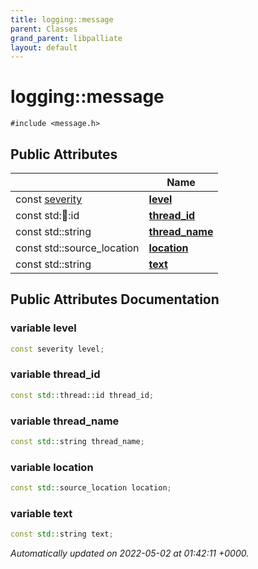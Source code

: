 ```yaml
---
title: logging::message
parent: Classes
grand_parent: libpalliate
layout: default
---
```


# logging::message






`#include <message.h>`

## Public Attributes

|                | Name           |
| -------------- | -------------- |
| const [severity](/libpalliate/generated/Namespaces/namespacelogging#enum-severity) | **[level](/libpalliate/generated/Classes/structlogging_1_1message#variable-level)**  |
| const std::thread::id | **[thread_id](/libpalliate/generated/Classes/structlogging_1_1message#variable-thread-id)**  |
| const std::string | **[thread_name](/libpalliate/generated/Classes/structlogging_1_1message#variable-thread-name)**  |
| const std::source_location | **[location](/libpalliate/generated/Classes/structlogging_1_1message#variable-location)**  |
| const std::string | **[text](/libpalliate/generated/Classes/structlogging_1_1message#variable-text)**  |

## Public Attributes Documentation

### variable level

```cpp
const severity level;
```


### variable thread_id

```cpp
const std::thread::id thread_id;
```


### variable thread_name

```cpp
const std::string thread_name;
```


### variable location

```cpp
const std::source_location location;
```


### variable text

```cpp
const std::string text;
```



_Automatically updated on 2022-05-02 at 01:42:11 +0000._